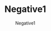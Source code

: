 ---
layout: author
title: "Negative1"
meta: "Owner"
categories: authors
image: /img/logos/author-logo/negative1.jpg
author: Negative1
comments: true
about: "Be me, Young pupper, Cutest animal in existence, Find out about YuGiOh, Looks fun, Learn English to play it, Become best canine player ever, Get bored and stop because school, Fast forward January 2017, Find out about duel links, Start playing for fun, git gud, Attain enlightenment & f2p btw haHAA"  

accomplishments: "Be the first Yu-Gi-Oh Duel Links playing dog, Multiple tournament tops, Cyber Angel Expert on the Duel Links Meta Discord & Time Magazine’s 2006 Person of the Year"  

discord: "Negative1#6883"
---
